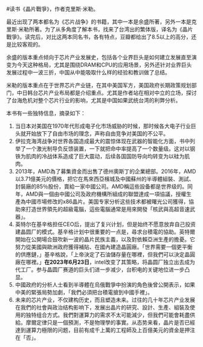 #读书《晶片戰爭》，作者克里斯·米勒。

最近出现了两本都名为《芯片战争》的书籍，其中一本是余盛所著，另外一本是克里斯·米勒所著。为了从多角度了解本书，找来了台湾出的繁体版，译名为《晶片戰爭》。读完后，对比这两本同名书，各有特点，豆瓣都给出了8.5以上的高分，还是比较客观的。

余盛的版本重点倾向于芯片产业发展史，包括各个业界巨头是如何建立发展直至演变为今天这种格局，尤其是围绕DRAM和CPU的应用场景，另外还针对业界巨头发展过程中一波三折，中国从中能吸取什么样的经验和教训做了总结。

米勒的版本重点在于世界芯片产业链，在其中美国军方，美国政府长期政策规划部门，中日韩台芯片产业布局都是介绍重点。尤其是作者站在相对中立的立场，探讨了台海危机对整个芯片行业的影响，尤其是中国如果武统台湾的利弊分析。

本书有一些独特信息，摘录如下：

1. 当日本对美国在1970年代形成电子化市场威胁的时候，那时候各大电子行业巨头就开始放下了自由市场的理念，声称自由竞争对美国的不公平。
2. 伊拉克海湾战争对世界各国造成最大的震惊体现在武器的智能化方面，书中列举了一个激光制导负反馈装置，一下就把命中率提高了一个数量级。这对以钢铁为肌肉的冷战体系造成了巨大震动，后续各国国防导向均转变为以硅为肌肉。
3. 2013年，AMD為了募集資金而出售了德州奧斯丁的企業總部。2016年，AMD以3.71億美元的價格，把它在馬來西亞檳城及中國蘇州的半導體組裝、測試、封裝廠的85％股份，賣給一家中國公司。AMD稱這些設备都是世界级的。同年，AMD與一個由中國公司及政府機構所組成的聯盟達成一項協議，授權生產為中國市場修改的x86晶片。美国专家分析这些技术都被曙光公司獲得，協助來打造世界領先的超級電腦，這些電腦通常是用來開發「核武與高超音速武器」。
4. 英特尔在基辛格担任CEO后，提出了复兴计划，但是始终不愿意放弃自己投资建晶圆厂的模式。基辛格计划中很重要的一点是，尋求台積電的協助。英特爾開始在公開場合鼓吹新一波的晶片民族主義，以及對依賴亞洲生產的擔憂。它努力從美國與歐洲政府獲得補貼、在國內建造晶圓廠。「世界需要一個更平衡的供應鏈，」基辛格說，「上帝決定了石油儲存量在哪裡，但我們可以決定晶圓廠在哪裡。」**在2023年6月23日**，intel改变了其策略，将晶圆厂独立出去成为代工厂。参与晶圆厂赛道的巨头们进一步减少，台积电的关键地位进一步凸显。
5. 中國政府的分析人士看到半導體在烏俄戰爭中扮演的角色後曾公開表示，如果中美的緊張局勢加劇，「我們必須把台積電搶到中國手裡」。
6. 未来的芯片产业，不仅建构历史，而且塑造未来。过往的几十年芯片产业发展在我們的社會與政治结构影响下，发展出晶片的研究、設計、生產、組裝及使用的独特组合方式。我們對運算力的需求不太可能減少，但我們可能會耗盡供給。摩爾定律只是一個預測，不是物理學的事實。从态势来看，晶片是否已經達到運算力極限的问题，目前有成千上萬的工程師及上百億美元的資金是押注在「否」。